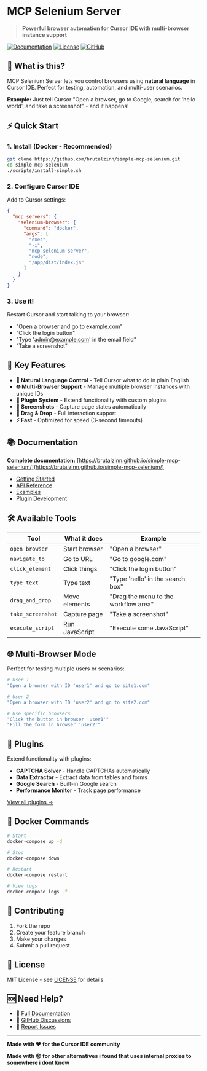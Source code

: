 # MCP Selenium Server

> **Powerful browser automation for Cursor IDE with multi-browser instance support**

[![Documentation](https://img.shields.io/badge/docs-latest-blue)](https://brutalzinn.github.io/simple-mcp-selenium)
[![License](https://img.shields.io/badge/license-MIT-green)](LICENSE)
[![GitHub](https://img.shields.io/badge/github-mcp--selenium-black)](https://github.com/robertocpaes/mcp-selenium)

## 🚀 What is this?

MCP Selenium Server lets you control browsers using **natural language** in Cursor IDE. Perfect for testing, automation, and multi-user scenarios.

**Example:** Just tell Cursor "Open a browser, go to Google, search for 'hello world', and take a screenshot" - and it happens!

## ⚡ Quick Start

### 1. Install (Docker - Recommended)

```bash
git clone https://github.com/brutalzinn/simple-mcp-selenium.git
cd simple-mcp-selenium
./scripts/install-simple.sh
```

### 2. Configure Cursor IDE

Add to Cursor settings:

```json
{
  "mcp.servers": {
    "selenium-browser": {
      "command": "docker",
      "args": [
        "exec",
        "-i",
        "mcp-selenium-server",
        "node",
        "/app/dist/index.js"
      ]
    }
  }
}
```

### 3. Use it!

Restart Cursor and start talking to your browser:

- "Open a browser and go to example.com"
- "Click the login button"
- "Type 'admin@example.com' in the email field"
- "Take a screenshot"

## 🎯 Key Features

- **🤖 Natural Language Control** - Tell Cursor what to do in plain English
- **🌐 Multi-Browser Support** - Manage multiple browser instances with unique IDs
- **🔌 Plugin System** - Extend functionality with custom plugins
- **📸 Screenshots** - Capture page states automatically
- **🔄 Drag & Drop** - Full interaction support
- **⚡ Fast** - Optimized for speed (3-second timeouts)

## 📚 Documentation

**Complete documentation:** [https://brutalzinn.github.io/simple-mcp-selenium/](https://brutalzinn.github.io/simple-mcp-selenium/)

- [Getting Started](https://brutalzinn.github.io/simple-mcp-selenium/getting-started/)
- [API Reference](https://brutalzinn.github.io/simple-mcp-selenium/api-reference/)
- [Examples](https://brutalzinn.github.io/simple-mcp-selenium/examples/)
- [Plugin Development](https://brutalzinn.github.io/simple-mcp-selenium/plugins/)

## 🛠️ Available Tools

| Tool              | What it does   | Example                              |
| ----------------- | -------------- | ------------------------------------ |
| `open_browser`    | Start browser  | "Open a browser"                     |
| `navigate_to`     | Go to URL      | "Go to google.com"                   |
| `click_element`   | Click things   | "Click the login button"             |
| `type_text`       | Type text      | "Type 'hello' in the search box"     |
| `drag_and_drop`   | Move elements  | "Drag the menu to the workflow area" |
| `take_screenshot` | Capture page   | "Take a screenshot"                  |
| `execute_script`  | Run JavaScript | "Execute some JavaScript"            |

## 🌐 Multi-Browser Mode

Perfect for testing multiple users or scenarios:

```bash
# User 1
"Open a browser with ID 'user1' and go to site1.com"

# User 2
"Open a browser with ID 'user2' and go to site2.com"

# Use specific browsers
"Click the button in browser 'user1'"
"Fill the form in browser 'user2'"
```

## 🔌 Plugins

Extend functionality with plugins:

- **CAPTCHA Solver** - Handle CAPTCHAs automatically
- **Data Extractor** - Extract data from tables and forms
- **Google Search** - Built-in Google search
- **Performance Monitor** - Track page performance

[View all plugins →](https://brutalzinn.github.io/simple-mcp-selenium/plugins/)

## 🐳 Docker Commands

```bash
# Start
docker-compose up -d

# Stop
docker-compose down

# Restart
docker-compose restart

# View logs
docker-compose logs -f
```

## 🤝 Contributing

1. Fork the repo
2. Create your feature branch
3. Make your changes
4. Submit a pull request

## 📄 License

MIT License - see [LICENSE](LICENSE) for details.

## 🆘 Need Help?

- 📖 [Full Documentation](https://brutalzinn.github.io/simple-mcp-selenium/)
- 💬 [GitHub Discussions](https://github.com/brutalzinn/simple-mcp-selenium/discussions)
- 🐛 [Report Issues](https://github.com/brutalzinn/simple-mcp-selenium/issues)

---

**Made with ❤️ for the Cursor IDE community**

**Made with 😠 for other alternatives i found that uses internal proxies to somewhere i dont know**
